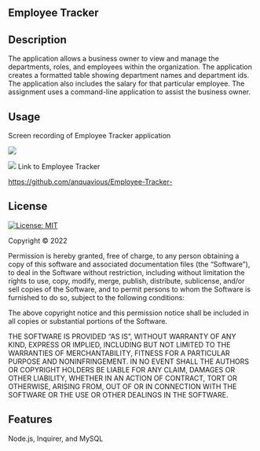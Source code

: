 ## Employee Tracker 

## Description 

The application allows a business owner to view and manage the departments, roles, and employees within the organization. The application creates a formatted table showing department names and department ids. The application also includes the salary for that particular employee. The assignment uses a command-line application to assist the business owner.

## Usage

Screen recording of Employee Tracker application

![](Assets/Employee%20Tracker%20Sreen%20Recording.gif)

![](Assets/Employee%20Tracker%20Screen%20Record.gif)
Link to Employee Tracker 

https://github.com/anquavious/Employee-Tracker-

## License

[![License: MIT](https://img.shields.io/badge/License-MIT-yellow.svg)](https://opensource.org/licenses/MIT)

Copyright © 2022 <Anquavious Grant>

Permission is hereby granted, free of charge, to any person obtaining a copy of this software and associated documentation files (the “Software”), to deal in the Software without restriction, including without limitation the rights to use, copy, modify, merge, publish, distribute, sublicense, and/or sell copies of the Software, and to permit persons to whom the Software is furnished to do so, subject to the following conditions:

The above copyright notice and this permission notice shall be included in all copies or substantial portions of the Software.

THE SOFTWARE IS PROVIDED “AS IS”, WITHOUT WARRANTY OF ANY KIND, EXPRESS OR IMPLIED, INCLUDING BUT NOT LIMITED TO THE WARRANTIES OF MERCHANTABILITY, FITNESS FOR A PARTICULAR PURPOSE AND NONINFRINGEMENT. IN NO EVENT SHALL THE AUTHORS OR COPYRIGHT HOLDERS BE LIABLE FOR ANY CLAIM, DAMAGES OR OTHER LIABILITY, WHETHER IN AN ACTION OF CONTRACT, TORT OR OTHERWISE, ARISING FROM, OUT OF OR IN CONNECTION WITH THE SOFTWARE OR THE USE OR OTHER DEALINGS IN THE SOFTWARE.

## Features

Node.js, Inquirer, and MySQL

